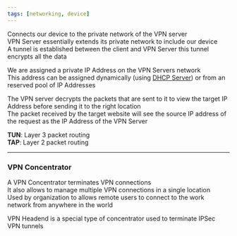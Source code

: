 ```yaml
---
tags: [networking, device]
---
```


Connects our device to the private network of the VPN server  
VPN Server essentially extends its private network to include our device  
A tunnel is established between the client and VPN Server this tunnel encrypts all the data

We are assigned a private IP Address on the VPN Servers network  
This address can be assigned dynamically (using [DHCP Server](DHCP%20Server.md)) or from an reserved pool of IP Addresses

The VPN server decrypts the packets that are sent to it to view the target IP Address before sending it to the right location  
The packet received by the target website will see the source IP address of the request as the IP Address of the VPN Server

**TUN**: Layer 3 packet routing  
**TAP**: Layer 2 packet routing

---

### VPN Concentrator

A VPN Concentrator terminates VPN connections  
It also allows to manage multiple VPN connections in a single location  
Used by organization to allows remote users to connect to the work network from anywhere in the world

VPN Headend is a special type of concentrator used to terminate IPSec VPN tunnels
